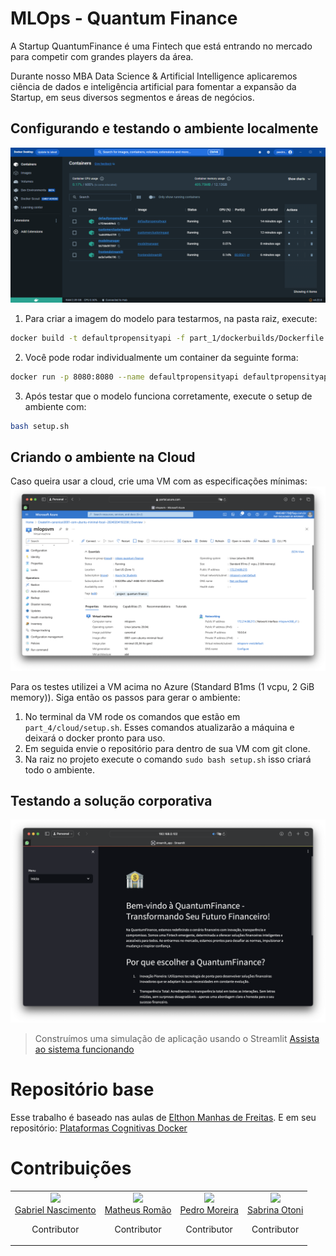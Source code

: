 # MLOps - Quantum Finance

A Startup QuantumFinance é uma Fintech que está entrando no mercado para competir com grandes players da área.

Durante nosso MBA Data Science & Artificial Intelligence aplicaremos ciência de dados e inteligência artificial para fomentar a expansão da Startup, em seus diversos segmentos e áreas de negócios.

## Configurando e testando o ambiente localmente
![Docker local](./assets/docker_local.png)

1. Para criar a imagem do modelo para testarmos, na pasta raiz, execute:
```bash
docker build -t defaultpropensityapi -f part_1/dockerbuilds/Dockerfile part_1/docker/
```
2. Você pode rodar individualmente um container da seguinte forma:
```bash
docker run -p 8080:8080 --name defaultpropensityapi defaultpropensityapi
```
3. Após testar que o modelo funciona corretamente, execute o setup de ambiente com:
```bash
bash setup.sh
```

## Criando o ambiente na Cloud
Caso queira usar a cloud, crie uma VM com as especificações mínimas:
![VM Size](./assets/vm.png)

Para os testes utilizei a VM acima no Azure (Standard B1ms (1 vcpu, 2 GiB memory)). Siga então os passos para gerar o ambiente:
1. No terminal da VM rode os comandos que estão em `part_4/cloud/setup.sh`. Esses comandos atualizarão a máquina e deixará o docker pronto para uso.
2. Em seguida envie o repositório para dentro de sua VM com git clone.
3. Na raiz no projeto execute o comando `sudo bash setup.sh` isso criará todo o ambiente.

## Testando a solução corporativa
![FrontEnd](./assets/frontend.png)
> Construímos uma simulação de aplicação usando o Streamlit
> [Assista ao sistema funcionando](https://www.youtube.com/watch?v=CzFE6QAvz4M)

# Repositório base
Esse trabalho é baseado nas aulas de [Elthon Manhas de Freitas](https://www.linkedin.com/in/elthonmf/). E em seu repositório: [Plataformas Cognitivas Docker](https://github.com/elthonf/plataformas-cognitivas-docker)

# Contribuições

<table>
  <tbody>
    <tr>
      <td align="center" valign="top">
        <img src="https://media.licdn.com/dms/image/C4E03AQG37S7u2tb7FA/profile-displayphoto-shrink_800_800/0/1544274826798?e=1712793600&v=beta&t=aBviSOibG3eYVYzPymF2Nq9fTv0B-beitGa9s2c2o40" width="150"/></br>
        <span> <a href="https://www.linkedin.com/in/gdnf">Gabriel Nascimento</a> </span>
        <p>Contributor</p>
      </td>
      <td align="center" valign="top">
        <img src="https://media.licdn.com/dms/image/C4D03AQFcIUI8mg7b1A/profile-displayphoto-shrink_800_800/0/1612192689077?e=1712793600&v=beta&t=lEtaA7i_E2gG6UoxgV-znPOIYFi_QJDs8ywTkcRgc8E" width="150"/></br>
        <span> <a href="https://www.linkedin.com/in/matheusromão">Matheus Romão</a> </span>
        <p>Contributor</p>
      </td>
      <td align="center" valign="top">
        <img src="https://media.licdn.com/dms/image/D4D03AQEJPOjaXTV6GA/profile-displayphoto-shrink_800_800/0/1683820361726?e=1712793600&v=beta&t=IayzsncFUx8TSCMP-sKYNjoBttH9i0kOjUatD-8G_Y4" width="150"/></br>
        <span> <a href="https://www.linkedin.com/in/devpedroh/">Pedro Moreira</a> </span>
        <p>Contributor</p>
      </td>
      <td align="center" valign="top">
        <img src="https://media.licdn.com/dms/image/C4D03AQE6JpF7H5lClw/profile-displayphoto-shrink_800_800/0/1649300517488?e=1712793600&v=beta&t=68TCak4S3Y6q_ntOKDp4HRFyL8wbBJeUyV55ShtttOI" width="150"/></br>
        <span> <a href="https://www.linkedin.com/in/sabrina-otoni-da-silva-22525519b/">Sabrina Otoni</a> </span>
        <p>Contributor</p>
      </td>
     </tr>
  </tbody>
</table>
